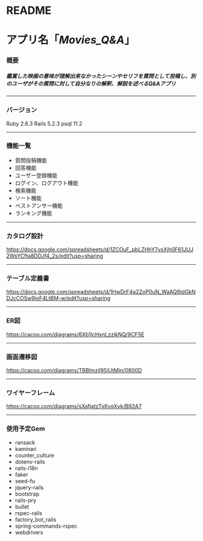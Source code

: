 # README


# アプリ名「*Movies_Q&A*」

### 概要
##### 鑑賞した映画の意味が理解出来なかったシーンやセリフを質問として投稿し、別のユーザがその質問に対して自分なりの解釈、解説を述べるQ&Aアプリ
---
### バージョン
Ruby 2.6.3
Rails 5.2.3
psql 11.2

---
### 機能一覧
- 質問投稿機能
- 回答機能
- ユーザー登録機能
- ログイン、ログアウト機能
- 検索機能
- ソート機能
- ベストアンサー機能
- ランキング機能
---
### カタログ設計
https://docs.google.com/spreadsheets/d/1ZCOuF_pbLZHhY7vsXjh0F61JUJ2WsYCfta8DDJf4_2s/edit?usp=sharing

---
### テーブル定義書
https://docs.google.com/spreadsheets/d/1HwDrF4a2ZoP0uN_WaAQ9idGkNDJcCO5w9ioF4LtBM-w/edit?usp=sharing

---
### ER図
https://cacoo.com/diagrams/6Xb1lcHxnLzzikNQ/9CF5E

---
### 画面遷移図
https://cacoo.com/diagrams/TBBImzjl95iUtMjn/0800D

---
### ワイヤーフレーム
https://cacoo.com/diagrams/sXafjatzTx6vqXvk/B92A7

---
### 使用予定Gem
- ransack
- kaminari
- counter_culture
- dotenv-rails
- rails-i18n
- faker
- seed-fu
- jquery-rails
- bootstrap
- rails-pry
- bullet
- rspec-rails
- factory_bot_rails
- spring-commands-rspec
- webdrivers